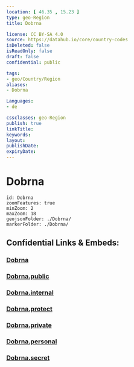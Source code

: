 ```yaml
---
location: [ 46.35 , 15.23 ] 
type: geo-Region
title: Dobrna

license: CC BY-SA 4.0
source: https://datahub.io/core/country-codes
isDeleted: false
isReadOnly: false
draft: false
confidential: public

tags:
- geo/Country/Region
aliases:
- Dobrna

Languages:
- de

cssclasses: geo-Region
publish: true
linkTitle: 
keywords: 
layout: 
publishDate: 
expiryDate: 
---
```


# Dobrna

```leaflet
id: Dobrna
zoomFeatures: true 
minZoom: 2 
maxZoom: 18
geojsonFolder: ./Dobrna/
markerFolder: ./Dobrna/
```


## Confidential Links & Embeds: 

### [Dobrna](/_Standards/Earth/Continent/Europe/Europe~Central/Slovenia/Regions~Slovenia/Savinjska/counties~Savinjska/Dobrna.md) 

### [Dobrna.public](/_public/Earth/Continent/Europe/Europe~Central/Slovenia/Regions~Slovenia/Savinjska/counties~Savinjska/Dobrna.public.md) 

### [Dobrna.internal](/_internal/Earth/Continent/Europe/Europe~Central/Slovenia/Regions~Slovenia/Savinjska/counties~Savinjska/Dobrna.internal.md) 

### [Dobrna.protect](/_protect/Earth/Continent/Europe/Europe~Central/Slovenia/Regions~Slovenia/Savinjska/counties~Savinjska/Dobrna.protect.md) 

### [Dobrna.private](/_private/Earth/Continent/Europe/Europe~Central/Slovenia/Regions~Slovenia/Savinjska/counties~Savinjska/Dobrna.private.md) 

### [Dobrna.personal](/_personal/Earth/Continent/Europe/Europe~Central/Slovenia/Regions~Slovenia/Savinjska/counties~Savinjska/Dobrna.personal.md) 

### [Dobrna.secret](/_secret/Earth/Continent/Europe/Europe~Central/Slovenia/Regions~Slovenia/Savinjska/counties~Savinjska/Dobrna.secret.md)

